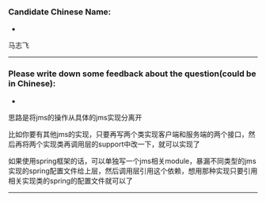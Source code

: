 ### Candidate Chinese Name:
* 
 马志飞
- - - 
### Please write down some feedback about the question(could be in Chinese):
* 
思路是将jms的操作从具体的jms实现分离开

比如你要有其他jms的实现，只要再写两个类实现客户端和服务端的两个接口，然后再将两个实现类再调用层的support中改一下，就可以实现了

如果使用spring框架的话，可以单独写一个jms相关module，暴漏不同类型的jms实现的spring配置文件给上层，然后调用层引用这个依赖，想用那种实现只要引用相关实现类的spring的配置文件就可以了
- - -
